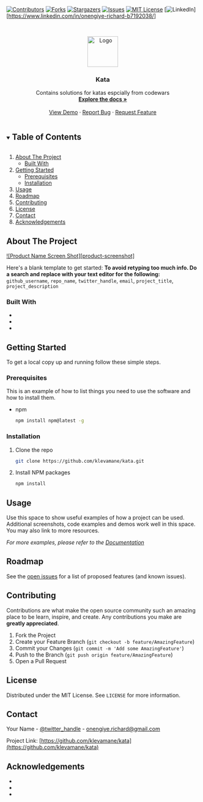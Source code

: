 <!--
*** Thanks for checking out the Best-README-Template. If you have a suggestion
*** that would make this better, please fork the repo and create a pull request
*** or simply open an issue with the tag "enhancement".
*** Thanks again! Now go create something AMAZING! :D
***
***
***
*** To avoid retyping too much info. Do a search and replace for the following:
*** github_username, repo_name, twitter_handle, email, project_title, project_description
-->

<!-- PROJECT SHIELDS -->
<!--
*** I'm using markdown "reference style" links for readability.
*** Reference links are enclosed in brackets [ ] instead of parentheses ( ).
*** See the bottom of this document for the declaration of the reference variables
*** for contributors-url, forks-url, etc. This is an optional, concise syntax you may use.
*** https://www.markdownguide.org/basic-syntax/#reference-style-links
-->

[![Contributors][contributors-shield]][contributors-url]
[![Forks][forks-shield]][forks-url]
[![Stargazers][stars-shield]][stars-url]
[![Issues][issues-shield]][issues-url]
[![MIT License][license-shield]][license-url]
[![LinkedIn][linkedin-shield]][https://www.linkedin.com/in/onengiye-richard-b7192038/]

<!-- PROJECT LOGO -->
<br />
<p align="center">
  <a href="https://github.com/klevamane/kata">
    <img src="images/logo.png" alt="Logo" width="80" height="80">
  </a>

  <h3 align="center">Kata</h3>

  <p align="center">
    Contains solutions for katas espcially from codewars
    <br />
    <a href="https://github.com/klevamane/kata"><strong>Explore the docs »</strong></a>
    <br />
    <br />
    <a href="https://github.com/klevamane/kata">View Demo</a>
    ·
    <a href="https://github.com/klevamane/kata/issues">Report Bug</a>
    ·
    <a href="https://github.com/klevamane/kata/issues">Request Feature</a>
  </p>
</p>

<!-- TABLE OF CONTENTS -->
<details open="open">
  <summary><h2 style="display: inline-block">Table of Contents</h2></summary>
  <ol>
    <li>
      <a href="#about-the-project">About The Project</a>
      <ul>
        <li><a href="#built-with">Built With</a></li>
      </ul>
    </li>
    <li>
      <a href="#getting-started">Getting Started</a>
      <ul>
        <li><a href="#prerequisites">Prerequisites</a></li>
        <li><a href="#installation">Installation</a></li>
      </ul>
    </li>
    <li><a href="#usage">Usage</a></li>
    <li><a href="#roadmap">Roadmap</a></li>
    <li><a href="#contributing">Contributing</a></li>
    <li><a href="#license">License</a></li>
    <li><a href="#contact">Contact</a></li>
    <li><a href="#acknowledgements">Acknowledgements</a></li>
  </ol>
</details>

<!-- ABOUT THE PROJECT -->

## About The Project

[![Product Name Screen Shot][product-screenshot]](https://example.com)

Here's a blank template to get started:
**To avoid retyping too much info. Do a search and replace with your text editor for the following:**
`github_username`, `repo_name`, `twitter_handle`, `email`, `project_title`, `project_description`

### Built With

- []()
- []()
- []()

<!-- GETTING STARTED -->

## Getting Started

To get a local copy up and running follow these simple steps.

### Prerequisites

This is an example of how to list things you need to use the software and how to install them.

- npm
  ```sh
  npm install npm@latest -g
  ```

### Installation

1. Clone the repo
   ```sh
   git clone https://github.com/klevamane/kata.git
   ```
2. Install NPM packages
   ```sh
   npm install
   ```

<!-- USAGE EXAMPLES -->

## Usage

Use this space to show useful examples of how a project can be used. Additional screenshots, code examples and demos work well in this space. You may also link to more resources.

_For more examples, please refer to the [Documentation](https://example.com)_

<!-- ROADMAP -->

## Roadmap

See the [open issues](https://github.com/klevamane/kata/issues) for a list of proposed features (and known issues).

<!-- CONTRIBUTING -->

## Contributing

Contributions are what make the open source community such an amazing place to be learn, inspire, and create. Any contributions you make are **greatly appreciated**.

1. Fork the Project
2. Create your Feature Branch (`git checkout -b feature/AmazingFeature`)
3. Commit your Changes (`git commit -m 'Add some AmazingFeature'`)
4. Push to the Branch (`git push origin feature/AmazingFeature`)
5. Open a Pull Request

<!-- LICENSE -->

## License

Distributed under the MIT License. See `LICENSE` for more information.

<!-- CONTACT -->

## Contact

Your Name - [@twitter_handle](https://twitter.com/bitlebron) - onengiye.richard@gmail.com

Project Link: [https://github.com/klevamane/kata](https://github.com/klevamane/kata)

<!-- ACKNOWLEDGEMENTS -->

## Acknowledgements

- []()
- []()
- []()

<!-- MARKDOWN LINKS & IMAGES -->
<!-- https://www.markdownguide.org/basic-syntax/#reference-style-links -->

[contributors-shield]: https://img.shields.io/github/contributors/klevamane/kata.svg?style=for-the-badge
[contributors-url]: https://github.com/klevamane/kata/graphs/contributors
[forks-shield]: https://img.shields.io/github/forks/klevamane/kata.svg?style=for-the-badge
[forks-url]: https://github.com/klevamane/repo/network/members
[stars-shield]: https://img.shields.io/github/stars/klevamane/kata.svg?style=for-the-badge
[stars-url]: https://github.com/klevamane/repo/stargazers
[issues-shield]: https://img.shields.io/github/issues/klevamane/kata.svg?style=for-the-badge
[issues-url]: https://github.com/klevamane/repo/issues
[license-shield]: https://img.shields.io/github/license/klevamane/kata.svg?style=for-the-badge
[license-url]: https://github.com/klevamane/repo/blob/master/LICENSE.txt
[linkedin-shield]: https://img.shields.io/badge/-LinkedIn-black.svg?style=for-the-badge&logo=linkedin&colorB=555
[linkedin-url]: https://linkedin.com/in/klevamane
